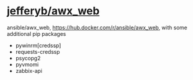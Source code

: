 # [jefferyb/awx_web](https://hub.docker.com/r/jefferyb/awx_web)

ansible/awx_web, https://hub.docker.com/r/ansible/awx_web,  with some additional pip packages
* pywinrm[credssp]
* requests-credssp
* psycopg2
* pyvmomi
* zabbix-api

